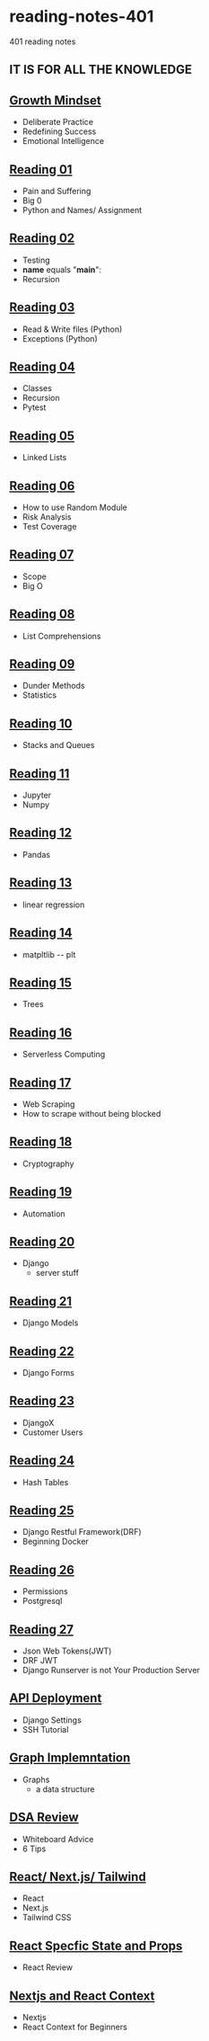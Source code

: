 # reading-notes-401
401 reading notes

## IT IS FOR ALL THE KNOWLEDGE

## [Growth Mindset](growthmindset.md)
- Deliberate Practice
- Redefining Success
- Emotional Intelligence

## [Reading 01](reading-01.md)
- Pain and Suffering
- Big 0
- Python and Names/ Assignment

## [Reading 02](reading-02.md)
- Testing
- __name__ equals "__main__":
- Recursion

## [Reading 03](reading-03.md)
- Read & Write files (Python)
- Exceptions (Python)

## [Reading 04](reading-04.md)
- Classes
- Recursion
- Pytest

## [Reading 05](reading-05.md)
- Linked Lists

## [Reading 06](reading-06.md)
- How to use Random Module
- Risk Analysis
- Test Coverage

## [Reading 07](reading-07.md)
- Scope
- Big O

## [Reading 08](reading-08.md)
- List Comprehensions

## [Reading 09](reading-09.md)
- Dunder Methods
- Statistics

## [Reading 10](reading-10.md)
- Stacks and Queues

## [Reading 11](reading-11.md)
- Jupyter
- Numpy

## [Reading 12](reading-12.md)
- Pandas

## [Reading 13](reading-13.md)
- linear regression

## [Reading 14](reading-14.md)
- matpltlib -- plt

## [Reading 15](reading-15.md)
- Trees

## [Reading 16](reading-16.md)
- Serverless Computing

## [Reading 17](reading-17.md)
- Web Scraping
- How to scrape without being blocked

## [Reading 18](reading-18.md)
- Cryptography

## [Reading 19](reading-19.md)
- Automation

## [Reading 20](reading-20.md)
- Django
  - server stuff

## [Reading 21](reading-21.md)
- Django Models

## [Reading 22](reading-22.md)
- Django Forms

## [Reading 23](reading-23.md)
- DjangoX
- Customer Users

## [Reading 24](reading-24.md)
- Hash Tables

## [Reading 25](reading-25.md)
- Django Restful Framework(DRF)
- Beginning Docker

## [Reading 26](reading-26.md)
- Permissions
- Postgresql

## [Reading 27](reading-27.md)
- Json Web Tokens(JWT)
- DRF JWT
- Django Runserver is not Your Production Server

## [API Deployment](reading-28.md)
- Django Settings
- SSH Tutorial

## [Graph Implemntation](reading-29.md)
- Graphs  
  - a data structure

## [DSA Review](reading-30.md)
- Whiteboard Advice
- 6 Tips

## [React/ Next.js/ Tailwind](reading-31.md)
- React
- Next.js
- Tailwind CSS

## [React Specfic State and Props](reading-32.md)
- React Review

## [Nextjs and React Context](reading-33.md)
- Nextjs
- React Context for Beginners
